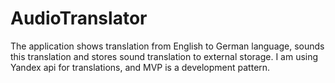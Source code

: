 # AudioTranslator

The application shows translation from English to German language, sounds this translation and stores sound translation to external storage.
I am using Yandex api for translations, and MVP is a development pattern.
